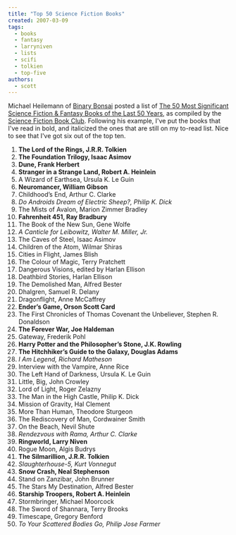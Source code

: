 ```yaml
---
title: "Top 50 Science Fiction Books"
created: 2007-03-09
tags: 
  - books
  - fantasy
  - larryniven
  - lists
  - scifi
  - tolkien
  - top-five
authors: 
  - scott
---
```


Michael Heilemann of [Binary Bonsai](http://binarybonsai.com/) posted a list of [The 50 Most Significant Science Fiction & Fantasy Books of the Last 50 Years](http://binarybonsai.com/archives/2007/03/06/top-50-scifi-books/), as compiled by the [Science Fiction Book Club](http://www.sfbc.com/doc/content/sitelets/FSE_Sitelet_Theme_2.jhtml?SID=nmsfctop50). Following his example, I've put the books that I've read in bold, and italicized the ones that are still on my to-read list. Nice to see that I've got six out of the top ten.

1. **The Lord of the Rings, J.R.R. Tolkien**
2. **The Foundation Trilogy, Isaac Asimov**
3. **Dune, Frank Herbert**
4. **Stranger in a Strange Land, Robert A. Heinlein**
5. A Wizard of Earthsea, Ursula K. Le Guin
6. **Neuromancer, William Gibson**
7. Childhood’s End, Arthur C. Clarke
8. _Do Androids Dream of Electric Sheep?, Philip K. Dick_
9. The Mists of Avalon, Marion Zimmer Bradley
10. **Fahrenheit 451, Ray Bradbury**
11. The Book of the New Sun, Gene Wolfe
12. _A Canticle for Leibowitz, Walter M. Miller, Jr._
13. The Caves of Steel, Isaac Asimov
14. Children of the Atom, Wilmar Shiras
15. Cities in Flight, James Blish
16. The Colour of Magic, Terry Pratchett
17. Dangerous Visions, edited by Harlan Ellison
18. Deathbird Stories, Harlan Ellison
19. The Demolished Man, Alfred Bester
20. Dhalgren, Samuel R. Delany
21. Dragonflight, Anne McCaffrey
22. **Ender’s Game, Orson Scott Card**
23. The First Chronicles of Thomas Covenant the Unbeliever, Stephen R. Donaldson
24. **The Forever War, Joe Haldeman**
25. Gateway, Frederik Pohl
26. **Harry Potter and the Philosopher’s Stone, J.K. Rowling**
27. **The Hitchhiker’s Guide to the Galaxy, Douglas Adams**
28. _I Am Legend, Richard Matheson_
29. Interview with the Vampire, Anne Rice
30. The Left Hand of Darkness, Ursula K. Le Guin
31. Little, Big, John Crowley
32. Lord of Light, Roger Zelazny
33. The Man in the High Castle, Philip K. Dick
34. Mission of Gravity, Hal Clement
35. More Than Human, Theodore Sturgeon
36. The Rediscovery of Man, Cordwainer Smith
37. On the Beach, Nevil Shute
38. _Rendezvous with Rama, Arthur C. Clarke_
39. **Ringworld, Larry Niven**
40. Rogue Moon, Algis Budrys
41. **The Silmarillion, J.R.R. Tolkien**
42. _Slaughterhouse-5, Kurt Vonnegut_
43. **Snow Crash, Neal Stephenson**
44. Stand on Zanzibar, John Brunner
45. The Stars My Destination, Alfred Bester
46. **Starship Troopers, Robert A. Heinlein**
47. Stormbringer, Michael Moorcock
48. The Sword of Shannara, Terry Brooks
49. Timescape, Gregory Benford
50. _To Your Scattered Bodies Go, Philip Jose Farmer_

